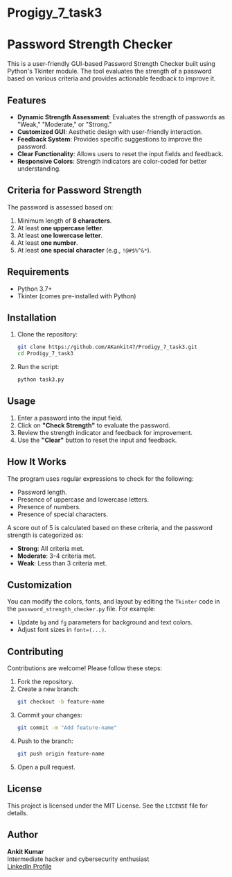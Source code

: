# Progigy_7_task3

# Password Strength Checker

This is a user-friendly GUI-based Password Strength Checker built using Python's Tkinter module. The tool evaluates the strength of a password based on various criteria and provides actionable feedback to improve it.

## Features

- **Dynamic Strength Assessment**: Evaluates the strength of passwords as "Weak," "Moderate," or "Strong."
- **Customized GUI**: Aesthetic design with user-friendly interaction.
- **Feedback System**: Provides specific suggestions to improve the password.
- **Clear Functionality**: Allows users to reset the input fields and feedback.
- **Responsive Colors**: Strength indicators are color-coded for better understanding.

## Criteria for Password Strength
The password is assessed based on:
1. Minimum length of **8 characters**.
2. At least **one uppercase letter**.
3. At least **one lowercase letter**.
4. At least **one number**.
5. At least **one special character** (e.g., `!@#$%^&*`).

## Requirements

- Python 3.7+
- Tkinter (comes pre-installed with Python)

## Installation

1. Clone the repository:
    ```bash
    git clone https://github.com/AKankit47/Prodigy_7_task3.git
    cd Prodigy_7_task3
    ```
2. Run the script:
    ```bash
    python task3.py
    ```

## Usage

1. Enter a password into the input field.
2. Click on **"Check Strength"** to evaluate the password.
3. Review the strength indicator and feedback for improvement.
4. Use the **"Clear"** button to reset the input and feedback.


## How It Works

The program uses regular expressions to check for the following:
- Password length.
- Presence of uppercase and lowercase letters.
- Presence of numbers.
- Presence of special characters.

A score out of 5 is calculated based on these criteria, and the password strength is categorized as:
- **Strong**: All criteria met.
- **Moderate**: 3-4 criteria met.
- **Weak**: Less than 3 criteria met.

## Customization

You can modify the colors, fonts, and layout by editing the `Tkinter` code in the `password_strength_checker.py` file. For example:
- Update `bg` and `fg` parameters for background and text colors.
- Adjust font sizes in `font=(...)`.

## Contributing

Contributions are welcome! Please follow these steps:
1. Fork the repository.
2. Create a new branch:
    ```bash
    git checkout -b feature-name
    ```
3. Commit your changes:
    ```bash
    git commit -m "Add feature-name"
    ```
4. Push to the branch:
    ```bash
    git push origin feature-name
    ```
5. Open a pull request.

## License

This project is licensed under the MIT License. See the `LICENSE` file for details.

## Author

**Ankit Kumar**  
Intermediate hacker and cybersecurity enthusiast  
[LinkedIn Profile](www.linkedin.com/in/ankit-ak47)

